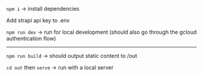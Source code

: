 `npm i` -> install dependencies

Add strapi api key to .env

`npm run dev` -> run for local development (should also go through the gcloud authentication flow)
___

`npm run build` -> should output static content to /out

`cd out` then `serve` -> run with a local server
